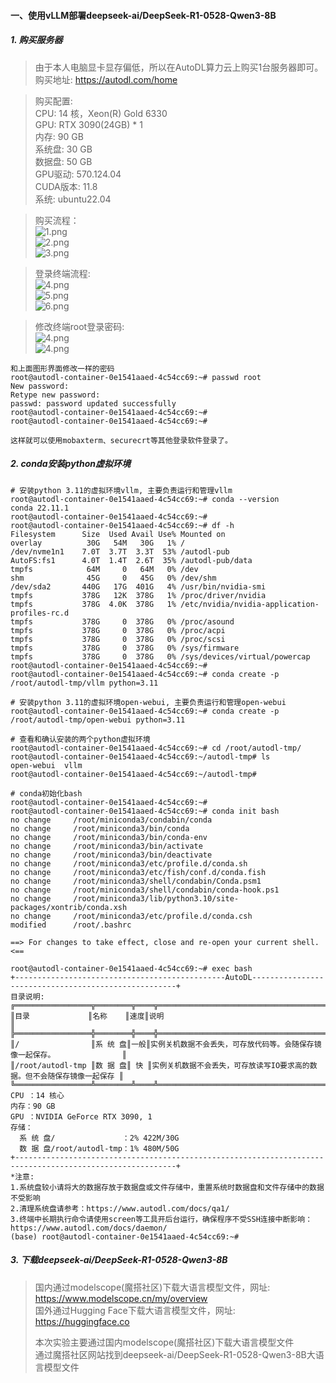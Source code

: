 #### 一、使用vLLM部署deepseek-ai/DeepSeek-R1-0528-Qwen3-8B

##### 1. 购买服务器
> 由于本人电脑显卡显存偏低，所以在AutoDL算力云上购买1台服务器即可。
> 购买地址: https://autodl.com/home   

> 购买配置:    
> CPU: 14 核，Xeon(R) Gold 6330   
> GPU: RTX 3090(24GB) * 1  
> 内存: 90 GB  
> 系统盘: 30 GB  
> 数据盘: 50 GB  
> GPU驱动: 570.124.04  
> CUDA版本: 11.8   
> 系统: ubuntu22.04  

> 购买流程：  
![1.png](https://github.com/solodba/LLMOps/blob/main/day01/images/1.png)  
![2.png](https://github.com/solodba/LLMOps/blob/main/day01/images/2.png)  
![3.png](https://github.com/solodba/LLMOps/blob/main/day01/images/3.png)  

> 登录终端流程:  
![4.png](https://github.com/solodba/LLMOps/blob/main/day01/images/4.png)    
![5.png](https://github.com/solodba/LLMOps/blob/main/day01/images/5.png)  
![6.png](https://github.com/solodba/LLMOps/blob/main/day01/images/6.png)  

> 修改终端root登录密码:  
![4.png](https://github.com/solodba/LLMOps/blob/main/day01/images/7.png)  
![4.png](https://github.com/solodba/LLMOps/blob/main/day01/images/8.png)   
```
和上面图形界面修改一样的密码
root@autodl-container-0e1541aaed-4c54cc69:~# passwd root
New password: 
Retype new password: 
passwd: password updated successfully
root@autodl-container-0e1541aaed-4c54cc69:~# 
root@autodl-container-0e1541aaed-4c54cc69:~# 

这样就可以使用mobaxterm、securecrt等其他登录软件登录了。
```

##### 2. conda安装python虚拟环境
```
# 安装python 3.11的虚拟环境vllm, 主要负责运行和管理vllm
root@autodl-container-0e1541aaed-4c54cc69:~# conda --version
conda 22.11.1
root@autodl-container-0e1541aaed-4c54cc69:~# 
root@autodl-container-0e1541aaed-4c54cc69:~# df -h
Filesystem      Size  Used Avail Use% Mounted on
overlay          30G   54M   30G   1% /
/dev/nvme1n1    7.0T  3.7T  3.3T  53% /autodl-pub
AutoFS:fs1      4.0T  1.4T  2.6T  35% /autodl-pub/data
tmpfs            64M     0   64M   0% /dev
shm              45G     0   45G   0% /dev/shm
/dev/sda2       440G   17G  401G   4% /usr/bin/nvidia-smi
tmpfs           378G   12K  378G   1% /proc/driver/nvidia
tmpfs           378G  4.0K  378G   1% /etc/nvidia/nvidia-application-profiles-rc.d
tmpfs           378G     0  378G   0% /proc/asound
tmpfs           378G     0  378G   0% /proc/acpi
tmpfs           378G     0  378G   0% /proc/scsi
tmpfs           378G     0  378G   0% /sys/firmware
tmpfs           378G     0  378G   0% /sys/devices/virtual/powercap
root@autodl-container-0e1541aaed-4c54cc69:~# 
root@autodl-container-0e1541aaed-4c54cc69:~# conda create -p /root/autodl-tmp/vllm python=3.11

# 安装python 3.11的虚拟环境open-webui, 主要负责运行和管理open-webui
root@autodl-container-0e1541aaed-4c54cc69:~# conda create -p /root/autodl-tmp/open-webui python=3.11

# 查看和确认安装的两个python虚拟环境
root@autodl-container-0e1541aaed-4c54cc69:~# cd /root/autodl-tmp/
root@autodl-container-0e1541aaed-4c54cc69:~/autodl-tmp# ls
open-webui  vllm
root@autodl-container-0e1541aaed-4c54cc69:~/autodl-tmp# 

# conda初始化bash
root@autodl-container-0e1541aaed-4c54cc69:~# 
root@autodl-container-0e1541aaed-4c54cc69:~# conda init bash
no change     /root/miniconda3/condabin/conda
no change     /root/miniconda3/bin/conda
no change     /root/miniconda3/bin/conda-env
no change     /root/miniconda3/bin/activate
no change     /root/miniconda3/bin/deactivate
no change     /root/miniconda3/etc/profile.d/conda.sh
no change     /root/miniconda3/etc/fish/conf.d/conda.fish
no change     /root/miniconda3/shell/condabin/Conda.psm1
no change     /root/miniconda3/shell/condabin/conda-hook.ps1
no change     /root/miniconda3/lib/python3.10/site-packages/xontrib/conda.xsh
no change     /root/miniconda3/etc/profile.d/conda.csh
modified      /root/.bashrc

==> For changes to take effect, close and re-open your current shell. <==

root@autodl-container-0e1541aaed-4c54cc69:~# exec bash
+-----------------------------------------------AutoDL-----------------------------------------------------+
目录说明:
╔═════════════════╦════════╦════╦═════════════════════════════════════════════════════════════════════════╗
║目录             ║名称    ║速度║说明                                                                     ║
╠═════════════════╬════════╬════╬═════════════════════════════════════════════════════════════════════════╣
║/                ║系 统 盘║一般║实例关机数据不会丢失，可存放代码等。会随保存镜像一起保存。               ║
║/root/autodl-tmp ║数 据 盘║ 快 ║实例关机数据不会丢失，可存放读写IO要求高的数据。但不会随保存镜像一起保存 ║
╚═════════════════╩════════╩════╩═════════════════════════════════════════════════════════════════════════╝
CPU ：14 核心
内存：90 GB
GPU ：NVIDIA GeForce RTX 3090, 1
存储：
  系 统 盘/               ：2% 422M/30G
  数 据 盘/root/autodl-tmp：1% 480M/50G
+----------------------------------------------------------------------------------------------------------+
*注意: 
1.系统盘较小请将大的数据存放于数据盘或文件存储中，重置系统时数据盘和文件存储中的数据不受影响
2.清理系统盘请参考：https://www.autodl.com/docs/qa1/
3.终端中长期执行命令请使用screen等工具开后台运行，确保程序不受SSH连接中断影响：https://www.autodl.com/docs/daemon/
(base) root@autodl-container-0e1541aaed-4c54cc69:~# 
```

##### 3. 下载deepseek-ai/DeepSeek-R1-0528-Qwen3-8B
>国内通过modelscope(魔搭社区)下载大语言模型文件，网址: https://www.modelscope.cn/my/overview  
国外通过Hugging Face下载大语言模型文件，网址: https://huggingface.co  
>  
> 本次实验主要通过国内modelscope(魔搭社区)下载大语言模型文件  
> 通过魔搭社区网站找到deepseek-ai/DeepSeek-R1-0528-Qwen3-8B大语言模型文件  
> 
